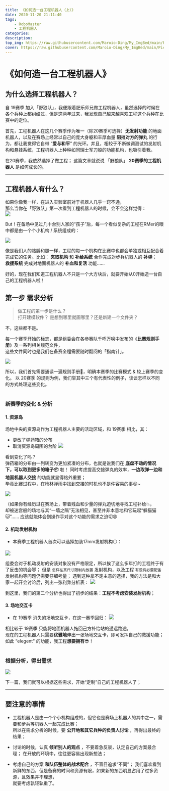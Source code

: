 ```yaml
---
title: 《如何造一台工程机器人（上）》
date: 2020-11-20 21:11:40
tags: 
    - RoboMaster
    - 工程机器人
categories: 
description: 
top_img: https://raw.githubusercontent.com/Maroio-Ding/My_ImgBed/main/Picgo_img/IMG_3118.JPG
cover: https://raw.githubusercontent.com/Maroio-Ding/My_ImgBed/main/Picgo_img/20210107170305.png
---
```

# 《如何造一台工程机器人》

##  为什么选择工程机器人？
自 19赛季 加入「野狼队」，我便跟着肥乐师兄做工程机器人，虽然选择的时候在各个兵种上都纠结过，但是这两年过来，我发现自己越来越喜欢工程这个兵种在比赛中的定位。    

首先，工程机器人在这几个赛季作为唯一（除20赛季可选择）**无发射功能** 的地面机器人，以及在赛场上经常以自己的庞大身躯和丰厚血量 **阻挡对方的弹丸** 的行为，都让我觉得它自带 “**爱与和平**” 的光环。并且，相较于不断微调测试的发射机构和悬挂系统，工程机器人上种种如同瑞士军刀般的功能机构，也吸引着我。

在20赛季，我依然选择了做工程； 
这篇文章就说说 「野狼队」 **20赛季的工程机器人** 是如何成长的。

***

## 工程机器人有什么？
如果你像我一样，在进入实验室前对于机器人几乎一窍不通，  
那么当你在「野狼队」第一次看到工程机器人的时候，会不会这样觉得：  
![](https://raw.githubusercontent.com/Maroio-Ding/My_ImgBed/main/Picgo_img/20210106143729.jpg)

But！在备场中见过几十台别人家的“孩子”后，每一个看似复杂的工程在RMer的眼中都是由一个个小机构 / 系统组成的：  

![](https://raw.githubusercontent.com/Maroio-Ding/My_ImgBed/main/Picgo_img/20210106172838.JPG)

像是我们人的胳膊和腿一样，工程的每一个机构在比赛中也都会单独或相互配合着完成它的任务。比如：
**夹取机构** 和 **补给系统** 合作完成对步兵机器人的 **补弹**；  
**救援系统** 完成对地面机器人的 **补血和复活** 功能…… 

好的，现在我们知道工程机器人不只是一个大方块后，就要开始从0开始造一台自己的工程机器人啦！

## 第一步 需求分析 
> 做工程的第一步是什么？   
打开建模软件？ 是想到哪里就画哪里？还是新建一个文件夹？

不，这些都不是。    

每一个赛季开始的标志，都是组委会在各参赛队千呼万唤中发布的《**比赛规则手册**》及一系列相关规范文件，  
这些文件同时也是我们在备赛全程需要随时翻阅的「指南针」。  

![](https://raw.githubusercontent.com/Maroio-Ding/My_ImgBed/main/Picgo_img/20210106161111.png)  

所以，我们首先需要通读一遍规则手册:blue_book:，明确本赛季的比赛模式 & 较上赛季的变化。
以 20赛季 的规则为例，我们举其中三个有代表性的例子，谈谈怎样以不同的方式处理这些变化。  
<br>


### 新赛季的变化 & 分析
#### 1. 资源岛
场地中央的资源岛作为工程机器人主要的活动区域，和 19赛季 相比，其：
- 更改了弹药箱的分布
- 取消资源岛周围的台阶
![](https://raw.githubusercontent.com/Maroio-Ding/My_ImgBed/main/Picgo_img/20210106172308.png)

看到变化了吗？  
弹药箱的分布由一列转变为更加紧凑的分布，也就是说我们在 **底盘不动的情况下，可以取到更多的箱子:package:** 啦！
同时考虑提高交接弹丸的效率，**一边取弹一边和地面机器人交接** 的功能就显得格外重要；  
毕竟比赛过程中，在枪林弹雨中找到交接的时机也不是件容易的事:confused:~  

![](https://raw.githubusercontent.com/Maroio-Ding/My_ImgBed/main/Picgo_img/IMG_3118.JPG)

（如果你有经历过在赛场上，带着残血和少量的弹丸迫切地寻找工程补给:boom:，  
却被迷宫般的场地与其“一墙之隔”无法相见，甚至并非本意地和它玩起“躲猫猫:cat:”……
应该就能体会到操作手对这个功能的需求之迫切:worried:

#### 2. 机动发射机构
- 本赛季工程机器人首次可以选择加装17mm发射机构:white_circle:：

![](https://raw.githubusercontent.com/Maroio-Ding/My_ImgBed/main/Picgo_img/20210107164224.png)

组委会对于机动发射的安装对象没有严格限定，所以挨了这么多年打的工程终于有了反击的机会:smiling_imp:；
但是 `怎样在其尺寸限制内放置` 发射机构，以及工程 `有没有必要配备` 发射机构等问题仍需要仔细考量；
遇到这种拿不定主意的选择，我的方法是和大家一起开会讨论后，列出一张利弊分析表：
![](https://raw.githubusercontent.com/Maroio-Ding/My_ImgBed/main/Picgo_img/20210107152801.png)

到这里，我们的第二个分析也得出了初步的结果：**工程不考虑安装发射机构**；

#### 3. 场地交互卡
- 在 19赛季 消失的场地交互卡，在这一赛季回归：
![](https://raw.githubusercontent.com/Maroio-Ding/My_ImgBed/main/Picgo_img/20210107163455.png)  

相比较于 19赛季 只能将地面机器人拖回己方补给站的遥远路途，  
现在的工程机器人只需要**优雅地**伸出一张场地交互卡，即可发挥自己的救援功能；
如此 “elegent" 的功能，我工程**想要拥有**:sunglasses:！  
<br>  

### 根据分析，得出需求

![](https://raw.githubusercontent.com/Maroio-Ding/My_ImgBed/main/Picgo_img/20210107163953.jpg)  


下一篇，我们就可以根据这些需求，开始“定制”自己的工程机器人了；

***

## 要注意的事情
- 工程机器人是由一个个小机构组成的，但它也是赛场上机器人的其中之一，需要和步兵等机器人一起完成比赛；  
所以在需求分析的时候，要 **公开地和其它兵种的负责人讨论** ，再得出最终的结果；  

- 讨论的时候，认真 **倾听别人的观点** ，不要着急反驳，认定自己的方案最合理；
在开放的环境中，往往更容易出现新想法；  

- 考虑自己的方案 **和队伍整体的战术配合** ，不盲目追求“不同”；
我们喜欢看到新鲜的东西，但是备赛的时间和资源有限，如果新的东西明显占用了过多资源，且效果并不理想，  
就要考虑孰轻孰重了。  




